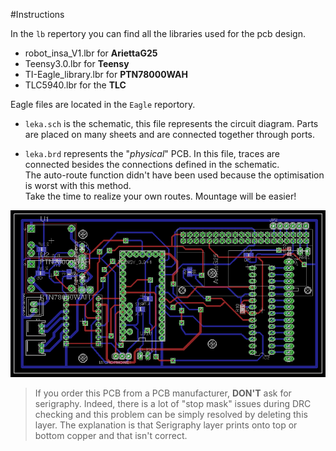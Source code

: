 #Instructions

In the `lb` repertory you can find all the libraries used for the pcb design.

*   robot_insa_V1.lbr for __AriettaG25__
*   Teensy3.0.lbr for __Teensy__
*   TI-Eagle_library.lbr for __PTN78000WAH__
*   TLC5940.lbr for the __TLC__


Eagle files are located in the `Eagle` reportory.

* `leka.sch` is the schematic, this file represents the circuit diagram.
Parts are placed on many sheets and are connected together through ports.


* `leka.brd` represents the "_physical_" PCB. In this file, traces are connected 
besides the connections defined in the schematic.   
The auto-route function didn't 
have been used because the optimisation is worst with this method.  
Take the time to realize your own routes. Mountage will be easier!

![](https://github.com/eiithel/PCB_english/blob/master/Images/board.png)

>If you order this PCB from a PCB manufacturer, **DON'T** ask for serigraphy.
Indeed, there is a lot of "stop mask" issues during DRC checking and this problem can be simply resolved by deleting this layer. 
The explanation is that Serigraphy layer prints onto top or bottom copper and that isn't correct.
